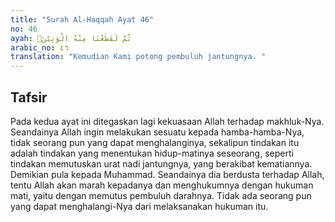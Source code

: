 ```yaml
---
title: "Surah Al-Haqqah Ayat 46"
no: 46
ayah: ثُمَّ لَقَطَعْنَا مِنْهُ الْوَتِيْنَۖ
arabic_no: ٤٦
translation: "Kemudian Kami potong pembuluh jantungnya. "
---
```


## Tafsir

Pada kedua ayat ini ditegaskan lagi kekuasaan Allah terhadap makhluk-Nya. Seandainya Allah ingin melakukan sesuatu kepada hamba-hamba-Nya, tidak seorang pun yang dapat menghalanginya, sekalipun tindakan itu adalah tindakan yang menentukan hidup-matinya seseorang, seperti tindakan memutuskan urat nadi jantungnya, yang berakibat kematiannya. Demikian pula kepada Muhammad. Seandainya dia berdusta terhadap Allah, tentu Allah akan marah kepadanya dan menghukumnya dengan hukuman mati, yaitu dengan memutus pembuluh darahnya. Tidak ada seorang pun yang dapat menghalangi-Nya dari melaksanakan hukuman itu.